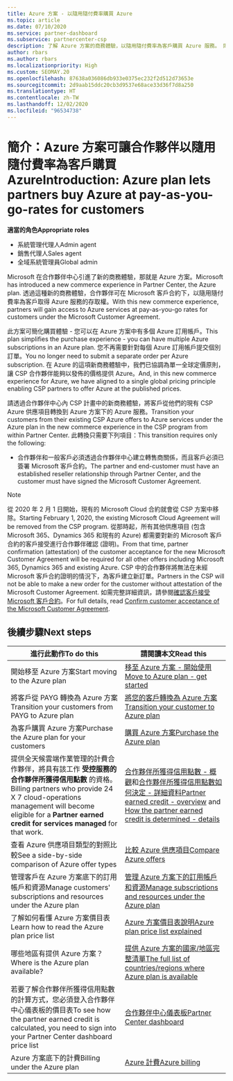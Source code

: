 ```yaml
---
title: Azure 方案 - 以隨用隨付費率購買 Azure
ms.topic: article
ms.date: 07/10/2020
ms.service: partner-dashboard
ms.subservice: partnercenter-csp
description: 了解 Azure 方案的商務體驗，以隨用隨付費率為客戶購買 Azure 服務。 同時了解新的安全性需求。
author: rbars
ms.author: rbars
ms.localizationpriority: High
ms.custom: SEOMAY.20
ms.openlocfilehash: 87638a036086db933e0375ec232f2d512d73653e
ms.sourcegitcommit: 2d9aab15ddc20cb3d9537e68ace33d36f7d8a250
ms.translationtype: HT
ms.contentlocale: zh-TW
ms.lasthandoff: 12/02/2020
ms.locfileid: "96534738"
---
```

# <a name="introduction-azure-plan-lets-partners-buy-azure-at-pay-as-you-go-rates-for-customers"></a><span data-ttu-id="2cd19-104">簡介：Azure 方案可讓合作夥伴以隨用隨付費率為客戶購買 Azure</span><span class="sxs-lookup"><span data-stu-id="2cd19-104">Introduction: Azure plan lets partners buy Azure at pay-as-you-go-rates for customers</span></span>

<span data-ttu-id="2cd19-105">**適當的角色**</span><span class="sxs-lookup"><span data-stu-id="2cd19-105">**Appropriate roles**</span></span>

- <span data-ttu-id="2cd19-106">系統管理代理人</span><span class="sxs-lookup"><span data-stu-id="2cd19-106">Admin agent</span></span>
- <span data-ttu-id="2cd19-107">銷售代理人</span><span class="sxs-lookup"><span data-stu-id="2cd19-107">Sales agent</span></span>
- <span data-ttu-id="2cd19-108">全域系統管理員</span><span class="sxs-lookup"><span data-stu-id="2cd19-108">Global admin</span></span>

<span data-ttu-id="2cd19-109">Microsoft 在合作夥伴中心引進了新的商務體驗，那就是 Azure 方案。</span><span class="sxs-lookup"><span data-stu-id="2cd19-109">Microsoft has introduced a new commerce experience in Partner Center, the Azure plan.</span></span>  <span data-ttu-id="2cd19-110">透過這種新的商務體驗，合作夥伴可在 Microsoft 客戶合約下，以隨用隨付費率為客戶取得 Azure 服務的存取權。</span><span class="sxs-lookup"><span data-stu-id="2cd19-110">With this new commerce experience, partners will gain access to Azure services at pay-as-you-go rates for customers under the Microsoft Customer Agreement.</span></span>

<span data-ttu-id="2cd19-111">此方案可簡化購買體驗 - 您可以在 Azure 方案中有多個 Azure 訂用帳戶。</span><span class="sxs-lookup"><span data-stu-id="2cd19-111">This plan simplifies the purchase experience - you can have multiple Azure subscriptions in an Azure plan.</span></span> <span data-ttu-id="2cd19-112">您不再需要針對每個 Azure 訂用帳戶提交個別訂單。</span><span class="sxs-lookup"><span data-stu-id="2cd19-112">You no longer need to submit a separate order per Azure subscription.</span></span> <span data-ttu-id="2cd19-113">在 Azure 的這項新商務體驗中，我們已協調為單一全球定價原則，讓 CSP 合作夥伴能夠以發佈的價格提供 Azure。</span><span class="sxs-lookup"><span data-stu-id="2cd19-113">And, in this new commerce experience for Azure, we have aligned to a single global pricing principle enabling CSP partners to offer Azure at the published prices.</span></span>

<span data-ttu-id="2cd19-114">請透過合作夥伴中心內 CSP 計畫中的新商務體驗，將客戶從他們的現有 CSP Azure 供應項目轉換到 Azure 方案下的 Azure 服務。</span><span class="sxs-lookup"><span data-stu-id="2cd19-114">Transition your customers from their existing CSP Azure offers to Azure services under the Azure plan in the new commerce experience in the CSP program from within Partner Center.</span></span> <span data-ttu-id="2cd19-115">此轉換只需要下列項目：</span><span class="sxs-lookup"><span data-stu-id="2cd19-115">This transition requires only the following:</span></span>

- <span data-ttu-id="2cd19-116">合作夥伴和一般客戶必須透過合作夥伴中心建立轉售商關係，而且客戶必須已簽署 Microsoft 客戶合約。</span><span class="sxs-lookup"><span data-stu-id="2cd19-116">The partner and end-customer must have an established reseller relationship through Partner Center, and the customer must have signed the Microsoft Customer Agreement.</span></span>

>[!Note]
><span data-ttu-id="2cd19-117">從 2020 年 2 月 1 日開始，現有的 Microsoft Cloud 合約就會從 CSP 方案中移除。</span><span class="sxs-lookup"><span data-stu-id="2cd19-117">Starting February 1, 2020, the existing Microsoft Cloud Agreement will be removed from the CSP program.</span></span> <span data-ttu-id="2cd19-118">從那時起，所有其他供應項目 (包含 Microsoft 365、Dynamics 365 和現有的 Azure) 都需要對新的 Microsoft 客戶合約的客戶接受進行合作夥伴確認 (證明)。</span><span class="sxs-lookup"><span data-stu-id="2cd19-118">From that time, partner confirmation (attestation) of the customer acceptance for the new Microsoft Customer Agreement will be required for all other offers including Microsoft 365, Dynamics 365 and existing Azure.</span></span> <span data-ttu-id="2cd19-119">CSP 中的合作夥伴將無法在未經 Microsoft 客戶合約證明的情況下，為客戶建立新訂單。</span><span class="sxs-lookup"><span data-stu-id="2cd19-119">Partners in the CSP will not be able to make a new order for the customer without attestation of the Microsoft Customer Agreement.</span></span> <span data-ttu-id="2cd19-120">如需完整詳細資訊，請參閱[確認客戶接受 Microsoft 客戶合約](confirm-customer-agreement.md)。</span><span class="sxs-lookup"><span data-stu-id="2cd19-120">For full details, read [Confirm customer acceptance of the Microsoft Customer Agreement](confirm-customer-agreement.md).</span></span>


## <a name="next-steps"></a><span data-ttu-id="2cd19-121">後續步驟</span><span class="sxs-lookup"><span data-stu-id="2cd19-121">Next steps</span></span>

|<span data-ttu-id="2cd19-122">**進行此動作**</span><span class="sxs-lookup"><span data-stu-id="2cd19-122">**To do this**</span></span>   |<span data-ttu-id="2cd19-123">**請閱讀本文**</span><span class="sxs-lookup"><span data-stu-id="2cd19-123">**Read this**</span></span>   |
|------------------|---------------------|
|<span data-ttu-id="2cd19-124">開始移至 Azure 方案</span><span class="sxs-lookup"><span data-stu-id="2cd19-124">Start moving to the Azure plan</span></span>|[<span data-ttu-id="2cd19-125">移至 Azure 方案 - 開始使用</span><span class="sxs-lookup"><span data-stu-id="2cd19-125">Move to Azure plan - get started</span></span>](azure-plan-get-started.md)
|<span data-ttu-id="2cd19-126">將客戶從 PAYG 轉換為 Azure 方案</span><span class="sxs-lookup"><span data-stu-id="2cd19-126">Transition your customers from PAYG to Azure plan</span></span>|[<span data-ttu-id="2cd19-127">將您的客戶轉換為 Azure 方案</span><span class="sxs-lookup"><span data-stu-id="2cd19-127">Transition your customer to Azure plan</span></span>](azure-plan-transition.md)|
|<span data-ttu-id="2cd19-128">為客戶購買 Azure 方案</span><span class="sxs-lookup"><span data-stu-id="2cd19-128">Purchase the Azure plan for your customers</span></span>|[<span data-ttu-id="2cd19-129">購買 Azure 方案</span><span class="sxs-lookup"><span data-stu-id="2cd19-129">Purchase the Azure plan</span></span>](purchase-azure-plan.md)|
|<span data-ttu-id="2cd19-130">提供全天候雲端作業管理的計費合作夥伴，將具有該工作 **受控服務的合作夥伴所獲得信用點數** 的資格。</span><span class="sxs-lookup"><span data-stu-id="2cd19-130">Billing partners who provide 24 X 7 cloud-operations management will become eligible for a **Partner earned credit for services managed** for that work.</span></span>|<span data-ttu-id="2cd19-131">[合作夥伴所獲得信用點數 - 概觀](partner-earned-credit.md)和[合作夥伴所獲得信用點數如何決定 - 詳細資料](partner-earned-credit-explanation.md)</span><span class="sxs-lookup"><span data-stu-id="2cd19-131">[Partner earned credit - overview](partner-earned-credit.md) and [How the partner earned credit is determined - details](partner-earned-credit-explanation.md)</span></span>|
|<span data-ttu-id="2cd19-132">查看 Azure 供應項目類型的對照比較</span><span class="sxs-lookup"><span data-stu-id="2cd19-132">See a side-by-side comparison of Azure offer types</span></span>|[<span data-ttu-id="2cd19-133">比較 Azure 供應項目</span><span class="sxs-lookup"><span data-stu-id="2cd19-133">Compare Azure offers</span></span>](compare-azure-offers.md)|
|<span data-ttu-id="2cd19-134">管理客戶在 Azure 方案底下的訂用帳戶和資源</span><span class="sxs-lookup"><span data-stu-id="2cd19-134">Manage customers' subscriptions and resources under the Azure plan</span></span>|[<span data-ttu-id="2cd19-135">管理 Azure 方案下的訂用帳戶和資源</span><span class="sxs-lookup"><span data-stu-id="2cd19-135">Manage subscriptions and resources under the Azure plan</span></span>](azure-plan-manage.md)|
|<span data-ttu-id="2cd19-136">了解如何看懂 Azure 方案價目表</span><span class="sxs-lookup"><span data-stu-id="2cd19-136">Learn how to read the Azure plan price list</span></span>   |[<span data-ttu-id="2cd19-137">Azure 方案價目表說明</span><span class="sxs-lookup"><span data-stu-id="2cd19-137">Azure plan price list explained</span></span>](azure-plan-price-list.md)|
|<span data-ttu-id="2cd19-138">哪些地區有提供 Azure 方案？</span><span class="sxs-lookup"><span data-stu-id="2cd19-138">Where is the Azure plan available?</span></span>|[<span data-ttu-id="2cd19-139">提供 Azure 方案的國家/地區完整清單</span><span class="sxs-lookup"><span data-stu-id="2cd19-139">The full list of countries/regions where Azure plan is available</span></span>](https://query.prod.cms.rt.microsoft.com/cms/api/am/binary/RE3QN0x)
|<span data-ttu-id="2cd19-140">若要了解合作夥伴所獲得信用點數的計算方式，您必須登入合作夥伴中心儀表板的價目表</span><span class="sxs-lookup"><span data-stu-id="2cd19-140">To see how the partner earned credit is calculated, you need to sign into your Partner Center dashboard price list</span></span>|[<span data-ttu-id="2cd19-141">合作夥伴中心儀表板</span><span class="sxs-lookup"><span data-stu-id="2cd19-141">Partner Center dashboard</span></span>](https://partner.microsoft.com/dashboard/home)|
|<span data-ttu-id="2cd19-142">Azure 方案底下的計費</span><span class="sxs-lookup"><span data-stu-id="2cd19-142">Billing under the Azure plan</span></span>|[<span data-ttu-id="2cd19-143">Azure 計費</span><span class="sxs-lookup"><span data-stu-id="2cd19-143">Azure billing</span></span>](azure-plan-billing.md)|